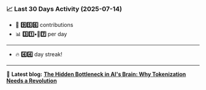 <!--START_STATS-->
### 📈 Last 30 Days Activity (2025-07-14)  
- 🧮 **9️⃣5️⃣6️⃣** contributions  
- 📊 **3️⃣1️⃣•🎱7️⃣** per day
---
- 🔥 **4️⃣4️⃣** day streak!
---
📝 **Latest blog:** [**The Hidden Bottleneck in AI's Brain: Why Tokenization Needs a Revolution**](https://andriak.com/blog/tokenization-revolution)
<!--END_STATS-->
